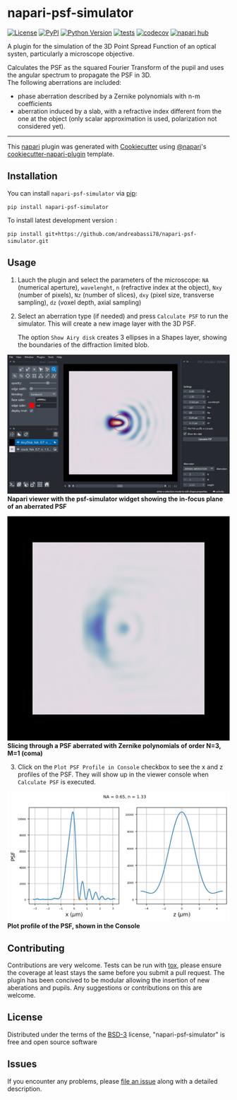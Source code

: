 # napari-psf-simulator

[![License](https://img.shields.io/pypi/l/napari-psf-simulator.svg?color=green)](https://github.com/andreabassi78/napari-psf-simulator/raw/main/LICENSE)
[![PyPI](https://img.shields.io/pypi/v/napari-psf-simulator.svg?color=green)](https://pypi.org/project/napari-psf-simulator)
[![Python Version](https://img.shields.io/pypi/pyversions/napari-psf-simulator.svg?color=green)](https://python.org)
[![tests](https://github.com/andreabassi78/napari-psf-simulator/workflows/tests/badge.svg)](https://github.com/andreabassi78/napari-psf-simulator/actions)
[![codecov](https://codecov.io/gh/andreabassi78/napari-psf-simulator/branch/main/graph/badge.svg)](https://codecov.io/gh/andreabassi78/napari-psf-simulator)
[![napari hub](https://img.shields.io/endpoint?url=https://api.napari-hub.org/shields/napari-psf-simulator)](https://napari-hub.org/plugins/napari-psf-simulator)

A plugin for the simulation of the 3D Point Spread Function of an optical systen, particularly a microscope objective.
 
Calculates the PSF as the squared Fourier Transform of the pupil and uses the angular spectrum to propagate the PSF in 3D.  
The following aberrations are included:
- phase aberration described by a Zernike polynomials with n-m coefficients
- aberration induced by a slab, with a refractive index different from the one at the object (only scalar approximation is used, polarization not considered yet).  

----------------------------------

This [napari] plugin was generated with [Cookiecutter] using [@napari]'s [cookiecutter-napari-plugin] template.

<!--
Don't miss the full getting started guide to set up your new package:
https://github.com/napari/cookiecutter-napari-plugin#getting-started

and review the napari docs for plugin developers:
https://napari.org/plugins/stable/index.html
-->

## Installation

You can install `napari-psf-simulator` via [pip]:

    pip install napari-psf-simulator


To install latest development version :

    pip install git+https://github.com/andreabassi78/napari-psf-simulator.git


## Usage

1) Lauch the plugin and select the parameters of the microscope: `NA` (numerical aperture), `wavelenght`, `n` (refractive index at the object),
   `Nxy` (number of pixels), `Nz` (number of slices), `dxy` (pixel size, transverse sampling), `dz` (voxel depth, axial sampling)

2) Select an aberration type (if needed) and press `Calculate PSF` to run the simulator. This will create a new image layer with the 3D PSF.
 
   The option `Show Airy disk` creates 3 ellipses in a Shapes layer, showing the boundaries of the diffraction limited blob.

![raw](https://github.com/andreabassi78/napari-psf-simulator/raw/main/images/figure.png)
**Napari viewer with the psf-simulator widget showing the in-focus plane of an aberrated PSF**

![raw](https://github.com/andreabassi78/napari-psf-simulator/raw/main/images/animation.gif)
**Slicing through a PSF aberrated with Zernike polynomials of order N=3, M=1 (coma)**

3) Click on the `Plot PSF Profile in Console` checkbox to see the x and z profiles of the PSF.
   They will show up in  the viewer console when `Calculate PSF` is executed.

![raw](https://github.com/andreabassi78/napari-psf-simulator/raw/main/images/Plot.png)
**Plot profile of the PSF, shown in the Console**


## Contributing

Contributions are very welcome. Tests can be run with [tox], please ensure
the coverage at least stays the same before you submit a pull request. 
The plugin has been concived to be modular allowing the insertion of new aberations and pupils. 
Any suggestions or contributions on this are welcome.

## License

Distributed under the terms of the [BSD-3] license,
"napari-psf-simulator" is free and open source software

## Issues

If you encounter any problems, please [file an issue] along with a detailed description.

[napari]: https://github.com/napari/napari
[Cookiecutter]: https://github.com/audreyr/cookiecutter
[@napari]: https://github.com/napari
[MIT]: http://opensource.org/licenses/MIT
[BSD-3]: http://opensource.org/licenses/BSD-3-Clause
[GNU GPL v3.0]: http://www.gnu.org/licenses/gpl-3.0.txt
[GNU LGPL v3.0]: http://www.gnu.org/licenses/lgpl-3.0.txt
[Apache Software License 2.0]: http://www.apache.org/licenses/LICENSE-2.0
[Mozilla Public License 2.0]: https://www.mozilla.org/media/MPL/2.0/index.txt
[cookiecutter-napari-plugin]: https://github.com/napari/cookiecutter-napari-plugin

[file an issue]: https://github.com/andreabassi78/napari-psf-simulator/issues

[napari]: https://github.com/napari/napari
[tox]: https://tox.readthedocs.io/en/latest/
[pip]: https://pypi.org/project/pip/
[PyPI]: https://pypi.org/

